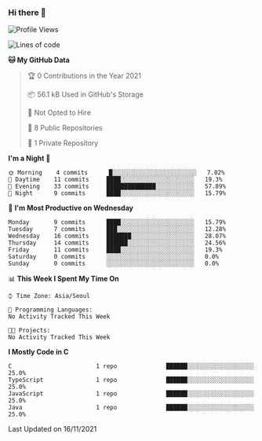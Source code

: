 

### Hi there 👋

<!--
**anf36/anf36** is a ✨ _special_ ✨ repository because its `README.md` (this file) appears on your GitHub profile.

Here are some ideas to get you started:

- 🔭 I’m currently working on ...
- 🌱 I’m currently learning ...
- 👯 I’m looking to collaborate on ...
- 🤔 I’m looking for help with ...
- 💬 Ask me about ...
- 📫 How to reach me: ...
- 😄 Pronouns: ...
- ⚡ Fun fact: ...
-->
<!--START_SECTION:waka-->
![Profile Views](http://img.shields.io/badge/Profile%20Views-0-blue)

![Lines of code](https://img.shields.io/badge/From%20Hello%20World%20I%27ve%20Written-954552%20lines%20of%20code-blue)

**🐱 My GitHub Data** 

> 🏆 0 Contributions in the Year 2021
 > 
> 📦 56.1 kB Used in GitHub's Storage 
 > 
> 🚫 Not Opted to Hire
 > 
> 📜 8 Public Repositories 
 > 
> 🔑 1 Private Repository 
 > 
**I'm a Night 🦉** 

```text
🌞 Morning    4 commits      █░░░░░░░░░░░░░░░░░░░░░░░░   7.02% 
🌆 Daytime    11 commits     ████░░░░░░░░░░░░░░░░░░░░░   19.3% 
🌃 Evening    33 commits     ██████████████░░░░░░░░░░░   57.89% 
🌙 Night      9 commits      ████░░░░░░░░░░░░░░░░░░░░░   15.79%

```
📅 **I'm Most Productive on Wednesday** 

```text
Monday       9 commits      ████░░░░░░░░░░░░░░░░░░░░░   15.79% 
Tuesday      7 commits      ███░░░░░░░░░░░░░░░░░░░░░░   12.28% 
Wednesday    16 commits     ███████░░░░░░░░░░░░░░░░░░   28.07% 
Thursday     14 commits     ██████░░░░░░░░░░░░░░░░░░░   24.56% 
Friday       11 commits     ████░░░░░░░░░░░░░░░░░░░░░   19.3% 
Saturday     0 commits      ░░░░░░░░░░░░░░░░░░░░░░░░░   0.0% 
Sunday       0 commits      ░░░░░░░░░░░░░░░░░░░░░░░░░   0.0%

```


📊 **This Week I Spent My Time On** 

```text
⌚︎ Time Zone: Asia/Seoul

💬 Programming Languages: 
No Activity Tracked This Week

🐱‍💻 Projects: 
No Activity Tracked This Week

```

**I Mostly Code in C** 

```text
C                        1 repo              ██████░░░░░░░░░░░░░░░░░░░   25.0% 
TypeScript               1 repo              ██████░░░░░░░░░░░░░░░░░░░   25.0% 
JavaScript               1 repo              ██████░░░░░░░░░░░░░░░░░░░   25.0% 
Java                     1 repo              ██████░░░░░░░░░░░░░░░░░░░   25.0%

```



 Last Updated on 16/11/2021
<!--END_SECTION:waka-->
